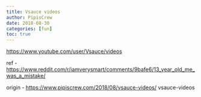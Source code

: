 ```yaml
---
title: Vsauce videos
author: PipisCrew
date: 2018-08-30
categories: [fun]
toc: true
---
```


https://www.youtube.com/user/Vsauce/videos

ref - https://www.reddit.com/r/iamverysmart/comments/9bafe6/13_year_old_me_was_a_mistake/

origin - https://www.pipiscrew.com/2018/08/vsauce-videos/ vsauce-videos